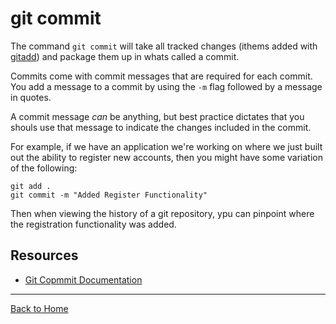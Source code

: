 # git commit
The command `git commit` will take all tracked changes (ithems added with [gitadd](./Add.md)) and package them up in whats called a commit.

Commits come with commit messages that are required for each commit. You add a message to a commit by using the `-m` flag followed by a message in quotes.

A commit message _can_ be anything, but best practice dictates that you shouls use that message to indicate the changes included in the commit.

For example, if we have an application we're working on where we just built out the ability to register new accounts, then you might have some variation of the following: 

```
git add .
git commit -m "Added Register Functionality"
```

Then when viewing the history of a git repository, ypu can pinpoint where the registration functionality was added.
## Resources 

- [Git Copmmit Documentation](https://git-scm.com/docs/git-commit)

---

[Back to Home](../README.md)